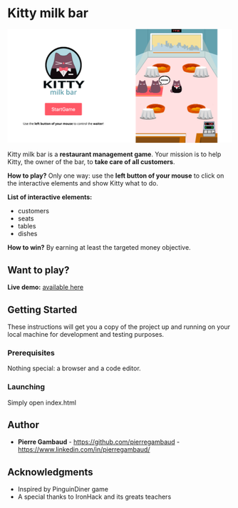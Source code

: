 # Kitty milk bar

![Screenshot](img/readme-screenshot.png)

Kitty milk bar is a **restaurant management game**. Your mission is to help Kitty, the owner of the bar, to **take care of all customers**.

**How to play?** Only one way: use the **left button of your mouse** to click on the interactive elements and show Kitty what to do.

**List of interactive elements:**
* customers
* seats
* tables
* dishes

**How to win?** By earning at least the targeted money objective.

## Want to play?
**Live demo:** [available here](https://pierregambaud.github.io/kitty-milk-bar/)

## Getting Started

These instructions will get you a copy of the project up and running on your local machine for development and testing purposes.

### Prerequisites

Nothing special: a browser and a code editor.

### Launching

Simply open index.html

## Author

* **Pierre Gambaud** - https://github.com/pierregambaud - https://www.linkedin.com/in/pierregambaud/


## Acknowledgments

* Inspired by PinguinDiner game
* A special thanks to IronHack and its greats teachers